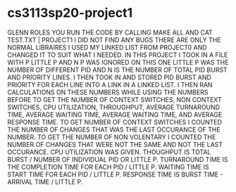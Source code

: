 # cs3113sp20-project1
GLENN ROLES
YOU RUN THE CODE BY CALLING MAKE ALL AND CAT TEST.TXT | PROJECT1
I DID NOT FIND ANY BUGS
THERE ARE ONLY THE NORMAL LIBRAIRES
I USED MY LINKED LIST FROM PROJECT0 AND CHANGED IT TO SUIT WHAT I NEEDED.
IN THIS PROJECT I TOOK IN A FILE WITH P LITTLE P AND N P WAS IGNORED ON THIS ONE LITTLE P WAS THE NUMBER OF DIFFERENT PID AND N IS THE NUMBER OF TOTAL PID BURST AND PRIORITY LINES. I THEN TOOK IN AND STORED PID BURST AND PRIORITY FOR EACH LINE INTO A LINK IN A LINKED LIST. I THEN RAN CALCULATIONS ON THESE NUMBERS WHILE USING THE NUMBERS BEFORE TO GET THE NUMBER OF CONTEXT SWITCHES, NON CONTEXT SWITCHES, CPU UTILIZATION, THROUGHPUT, AVERAGE TURNAROUND TIME, AVERAGE WAITING TIME, AVERAGE WAITING TIME, AND AVERAGE RESPONSE TIME. TO GET NUMBER OF CONTEXT SWITCHES I COUNTED THE NUMBER OF CHANGES THAT WAS THE LAST OCCURANCE OF THE NUMBER. TO GET THE NUMBER OF NON VOLENTARY I COUNTED THE NUMBER OF CHANGES THAT WERE NOT THE SAME AND NOT THE LAST OCCURANCE. CPU UTILIZATION WAS GIVEN. THOUGHPUT IS TOTAL BURST / NUMBER OF INDIVIDUAL PID OR LITTLE P. TURNAROUND TIME IS THE COMPLETION TIME FOR EACH PID / LITTLE P. WAITING TIME IS START TIME FOR EACH PID / LITTLE P. RESPONSE TIME IS BURST TIME - ARRIVAL TIME / LITTLE P. 
